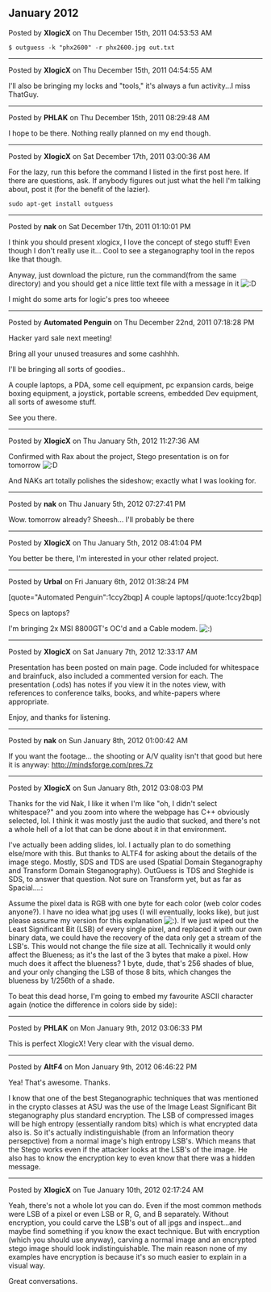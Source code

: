 ## January 2012
Posted by **XlogicX** on Thu December 15th, 2011 04:53:53 AM

```$ outguess -k "phx2600" -r phx2600.jpg out.txt```

--------------------------------------------------------------------------------

Posted by **XlogicX** on Thu December 15th, 2011 04:54:55 AM

I'll also be bringing my locks and "tools," it's always a fun activity...I miss ThatGuy.

--------------------------------------------------------------------------------

Posted by **PHLAK** on Thu December 15th, 2011 08:29:48 AM

I hope to be there.  Nothing really planned on my end though.

--------------------------------------------------------------------------------

Posted by **XlogicX** on Sat December 17th, 2011 03:00:36 AM

For the lazy, run this before the command I listed in the first post here. If there are questions, ask. If anybody figures out just what the hell I'm talking about, post it (for the benefit of the lazier).

```sudo apt-get install outguess```

--------------------------------------------------------------------------------

Posted by **nak** on Sat December 17th, 2011 01:10:01 PM

I think you should present xlogicx, I love the concept of stego stuff!
Even though I don't really use it...
Cool to see a steganography tool in the repos like that though.

Anyway, just download the picture, run the command(from the same directory) and you should get a nice little text file with a message in it  <!-- s:D --><img src="{SMILIES_PATH}/icon_e_biggrin.gif" alt=":D" title="Very Happy" /><!-- s:D --> 

I might do some arts for logic's pres too wheeee

--------------------------------------------------------------------------------

Posted by **Automated Penguin** on Thu December 22nd, 2011 07:18:28 PM

Hacker yard sale next meeting!

Bring all your unused treasures and some cashhhh.

I'll be bringing all sorts of goodies..

A couple laptops, a PDA, some cell equipment, pc expansion cards, beige boxing equipment, a joystick, portable screens, embedded Dev equipment, all sorts of awesome stuff.

See you there.

--------------------------------------------------------------------------------

Posted by **XlogicX** on Thu January 5th, 2012 11:27:36 AM

Confirmed with Rax about the project, Stego presentation is on for tomorrow  <!-- s:D --><img src="{SMILIES_PATH}/icon_e_biggrin.gif" alt=":D" title="Very Happy" /><!-- s:D --> 

And NAKs art totally polishes the sideshow; exactly what I was looking for.

--------------------------------------------------------------------------------

Posted by **nak** on Thu January 5th, 2012 07:27:41 PM

Wow. tomorrow already? Sheesh... I'll probably be there

--------------------------------------------------------------------------------

Posted by **XlogicX** on Thu January 5th, 2012 08:41:04 PM

You better be there, I'm interested in your other related project.

--------------------------------------------------------------------------------

Posted by **Urbal** on Fri January 6th, 2012 01:38:24 PM

[quote="Automated Penguin":1ccy2bqp]
A couple laptops[/quote:1ccy2bqp]

Specs on laptops?

I'm bringing 2x MSI 8800GT's OC'd and a Cable modem.   <!-- s:) --><img src="{SMILIES_PATH}/icon_e_smile.gif" alt=":)" title="Smile" /><!-- s:) -->

--------------------------------------------------------------------------------

Posted by **XlogicX** on Sat January 7th, 2012 12:33:17 AM

Presentation has been posted on main page. Code included for whitespace and brainfuck, also included a commented version for each. The presentation (.ods) has notes if you view it in the notes view, with references to conference talks, books, and white-papers where appropriate.

Enjoy, and thanks for listening.

--------------------------------------------------------------------------------

Posted by **nak** on Sun January 8th, 2012 01:00:42 AM

If you want the footage... the shooting or A/V quality isn't that good but here it is anyway: <http://mindsforge.com/pres.7z>

--------------------------------------------------------------------------------

Posted by **XlogicX** on Sun January 8th, 2012 03:08:03 PM

Thanks for the vid Nak, I like it when I'm like "oh, I didn't select whitespace?" and you zoom into where the webpage has C++ obviously selected, lol. I think it was mostly just the audio that sucked, and there's not a whole hell of a lot that can be done about it in that environment.

I've actually been adding slides, lol. I actually plan to do something else/more with this. But thanks to ALTF4 for asking about the details of the image stego. Mostly, SDS and TDS are used (Spatial Domain Steganography and Transform Domain Steganography). OutGuess is TDS and Steghide is SDS, to answer that question. Not sure on Transform yet, but as far as Spacial....:

Assume the pixel data is RGB with one byte for each color (web color codes anyone?). I have no idea what jpg uses (I will eventually, looks like), but just please assume my version for this explanation <!-- s:) --><img src="{SMILIES_PATH}/icon_e_smile.gif" alt=":)" title="Smile" /><!-- s:) -->. If we just wiped out the Least Significant Bit (LSB) of every single pixel, and replaced it with our own binary data, we could have the recovery of the data only get a stream of the LSB's. This would not change the file size at all. Technically it would only affect the Blueness; as it's the last of the 3 bytes that make a pixel. How much does it affect the blueness? 1 byte, dude, that's 256 shades of blue, and your only changing the LSB of those 8 bits, which changes the blueness by 1/256th of a shade.

To beat this dead horse, I'm going to embed my favourite ASCII character again (notice the difference in colors side by side):

--------------------------------------------------------------------------------

Posted by **PHLAK** on Mon January 9th, 2012 03:06:33 PM

This is perfect XlogicX! Very clear with the visual demo.

--------------------------------------------------------------------------------

Posted by **AltF4** on Mon January 9th, 2012 06:46:22 PM

Yea! That's awesome. Thanks.

I know that one of the best Steganographic techniques that was mentioned in the crypto classes at ASU was the use of the Image Least Significant Bit steganography plus standard encryption. The LSB of compressed images will be high entropy (essentially random bits) which is what encrypted data also is. So it's actually indistinguishable (from an Information theory persepctive) from a normal image's high entropy LSB's. Which means that the Stego works even if the attacker looks at the LSB's of the image. He also has to know the encryption key to even know that there was a hidden message.

--------------------------------------------------------------------------------

Posted by **XlogicX** on Tue January 10th, 2012 02:17:24 AM

Yeah, there's not a whole lot you can do. Even if the most common methods were LSB of a pixel or even LSB or R, G, and B separately. Without encryption, you could carve the LSB's out of all jpgs and inspect...and maybe find something if you know the exact technique. But with encryption (which you should use anyway), carving a normal image and an encrypted stego image should look indistinguishable. The main reason none of my examples have encryption is because it's so much easier to explain in a visual way.

Great conversations.
